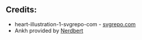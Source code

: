 

## Credits:
* heart-illustration-1-svgrepo-com - [svgrepo.com](https://www.svgrepo.com/svg/482873/heart-illustration-1)
* Ankh provided by [Nerdbert](https://drive.google.com/drive/folders/166CN03nsT6VF-cjjttS0uBfvMZRoNqgK)
